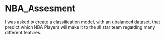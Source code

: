 # NBA_Assesment
I was asked to create a classification model, with an ubalanced dataset, that predict which NBA Players will make it to the all star team regarding many different features.
